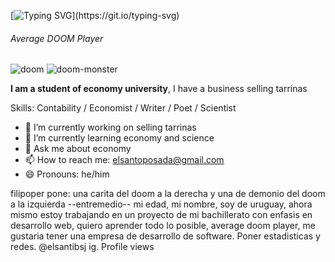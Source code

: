 [![Typing SVG](https://readme-typing-svg.herokuapp.com?duration=3000&color=F7315E&center=true&lines=Welcome+to+ElSantiBSJ's+profile!)](https://git.io/typing-svg)
###### Average DOOM Player


![doom](https://user-images.githubusercontent.com/93671645/174114834-bfaa91a6-c632-43b0-b77c-8c5c4cee565a.gif)
![doom-monster](https://user-images.githubusercontent.com/93671645/174115008-9dd2595e-d9f5-4f8b-83b9-c7c57060dc3e.gif)

**I am a student of economy university**, I have a business selling tarrinas

Skills: Contability / Economist / Writer / Poet / Scientist

- 🔭 I’m currently working on selling tarrinas
- 🌱 I’m currently learning economy and science
- 💬 Ask me about economy
- 📫 How to reach me: elsantoposada@gmail.com 
- 😄 Pronouns: he/him 

filipoper pone:
una carita del doom a la derecha y una de demonio del doom a la izquierda
--entremedio--
mi edad, mi nombre, soy de uruguay, ahora mismo estoy trabajando en un proyecto de mi bachillerato con enfasis en desarrollo web, quiero aprender todo lo posible, average doom player, me gustaria tener una empresa de desarrollo de software.
Poner estadisticas y redes. @elsantibsj ig. 
Profile views
